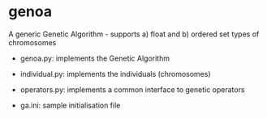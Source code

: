 # genoa
A generic Genetic Algorithm - supports a) float and b) ordered set types of chromosomes

* genoa.py:       implements the Genetic Algorithm
* individual.py:  implements the individuals (chromosomes)
* operators.py:   implements a common interface to genetic operators

* ga.ini:         sample initialisation file
